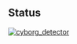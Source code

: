 ## Status

[![cyborg_detector](https://catalog.flipperzero.one/application/cyborg_detector/widget)](https://catalog.flipperzero.one/application/cyborg_detector/page)